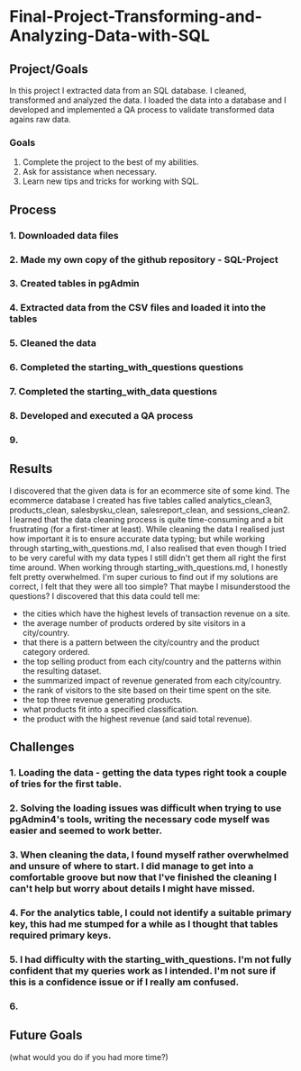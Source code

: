 # Final-Project-Transforming-and-Analyzing-Data-with-SQL

## Project/Goals
In this project I extracted data from an SQL database. I cleaned, transformed and analyzed the data. I loaded the data into a database and I developed and implemented a QA process to validate transformed data agains raw data. 

### Goals
1. Complete the project to the best of my abilities.
2. Ask for assistance when necessary.
3. Learn new tips and tricks for working with SQL.

## Process
### 1. Downloaded data files
### 2. Made my own copy of the github repository - SQL-Project
### 3. Created tables in pgAdmin
### 4. Extracted data from the CSV files and loaded it into the tables
### 5. Cleaned the data 
### 6. Completed the starting_with_questions questions
### 7. Completed the starting_with_data questions
### 8. Developed and executed a QA process
### 9. 

## Results
I discovered that the given data is for an ecommerce site of some kind. The ecommerce database I created has five tables called analytics_clean3, products_clean, salesbysku_clean, salesreport_clean, and sessions_clean2. I learned that the data cleaning process is quite time-consuming and a bit frustrating (for a first-timer at least). While cleaning the data I realised just how important it is to ensure accurate data typing; but while working through starting_with_questions.md, I also realised that even though I tried to be very careful with my data types I still didn't get them all right the first time around. When working through starting_with_questions.md, I honestly felt pretty overwhelmed. I'm super curious to find out if my solutions are correct, I felt that they were all too simple? That maybe I misunderstood the questions?
I discovered that this data could tell me:
- the cities which have the highest levels of transaction revenue on a site.
- the average number of products ordered by site visitors in a city/country.
- that there is a pattern between the city/country and the product category ordered.
- the top selling product from each city/country and the patterns within the resulting dataset.
- the summarized impact of revenue generated from each city/country.
- the rank of visitors to the site based on their time spent on the site.
- the top three revenue generating products.
- what products fit into a specified classification.
- the product with the highest revenue (and said total revenue).

## Challenges 
### 1. Loading the data - getting the data types right took a couple of tries for the first table.
### 2. Solving the loading issues was difficult when trying to use pgAdmin4's tools, writing the necessary code myself was easier and seemed to work better.
### 3. When cleaning the data, I found myself rather overwhelmed and unsure of where to start. I did manage to get into a comfortable groove but now that I've finished the cleaning I can't help but worry about details I might have missed.
### 4. For the analytics table, I could not identify a suitable primary key, this had me stumped for a while as I thought that tables required primary keys.
### 5. I had difficulty with the starting_with_questions. I'm not fully confident that my queries work as I intended. I'm not sure if this is a confidence issue or if I really am confused.
### 6. 

## Future Goals
(what would you do if you had more time?)

